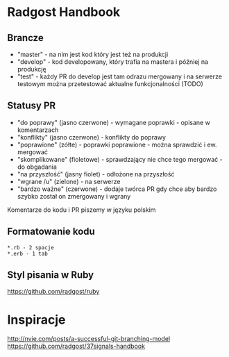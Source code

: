 # Radgost Handbook

## Brancze

* "master" - na nim jest kod który jest też na produkcji
* "develop" - kod developowany, który trafia na mastera i później na produkcję
* "test" - każdy PR do develop jest tam odrazu mergowany i na serwerze testowym można przetestować aktualne funkcjonalności (TODO)

## Statusy PR

* "do poprawy" (jasno czerwone) - wymagane poprawki - opisane w komentarzach
* "konflikty" (jasno czerwone) - konflikty do poprawy
* "poprawione" (zółte) - poprawki poprawione - można sprawdzić i ew. mergować
* "skomplikowane" (fioletowe) - sprawdzający nie chce tego mergować - do obgadania
* "na przyszłość" (jasny fiolet) - odłożone na przyszłość
* "wgrane /u" (zielone) - na serwerze
* "bardzo ważne" (czerwone) - dodaje twórca PR gdy chce aby bardzo szybko został on zmergowany i wgrany

Komentarze do kodu i PR piszemy w języku polskim

## Formatowanie kodu 

```
*.rb - 2 spacje
*.erb - 1 tab 
```

## Styl pisania w Ruby
https://github.com/radgost/ruby

# Inspiracje
http://nvie.com/posts/a-successful-git-branching-model
https://github.com/radgost/37signals-handbook
